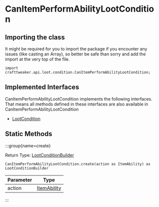 # CanItemPerformAbilityLootCondition

## Importing the class

It might be required for you to import the package if you encounter any issues (like casting an Array), so better be safe than sorry and add the import at the very top of the file.
```zenscript
import crafttweaker.api.loot.condition.CanItemPerformAbilityLootCondition;
```


## Implemented Interfaces
CanItemPerformAbilityLootCondition implements the following interfaces. That means all methods defined in these interfaces are also available in CanItemPerformAbilityLootCondition

- [LootCondition](/vanilla/api/loot/condition/LootCondition)

## Static Methods

:::group{name=create}

Return Type: [LootConditionBuilder](/vanilla/api/loot/condition/builder/LootConditionBuilder)

```zenscript
CanItemPerformAbilityLootCondition.create(action as ItemAbility) as LootConditionBuilder
```

| Parameter |                     Type                      |
|-----------|-----------------------------------------------|
| action    | [ItemAbility](/neoforge/api/item/ItemAbility) |


:::

